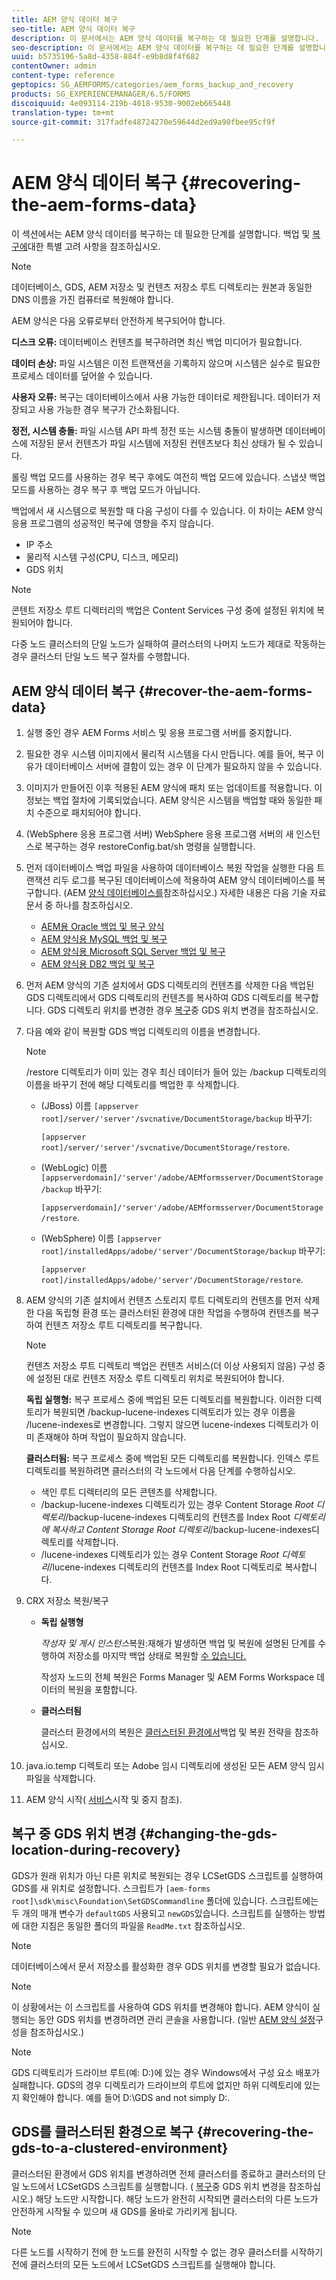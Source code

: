 ```yaml
---
title: AEM 양식 데이터 복구
seo-title: AEM 양식 데이터 복구
description: 이 문서에서는 AEM 양식 데이터를 복구하는 데 필요한 단계를 설명합니다.
seo-description: 이 문서에서는 AEM 양식 데이터를 복구하는 데 필요한 단계를 설명합니다.
uuid: b5735196-5a8d-4358-884f-e9b8d8f4f682
contentOwner: admin
content-type: reference
geptopics: SG_AEMFORMS/categories/aem_forms_backup_and_recovery
products: SG_EXPERIENCEMANAGER/6.5/FORMS
discoiquuid: 4e093114-219b-4018-9530-9002eb665448
translation-type: tm+mt
source-git-commit: 317fadfe48724270e59644d2ed9a90fbee95cf9f

---
```



# AEM 양식 데이터 복구 {#recovering-the-aem-forms-data}

이 섹션에서는 AEM 양식 데이터를 복구하는 데 필요한 단계를 설명합니다. 백업 및 [복구에](/help/forms/using/admin-help/backup-recovery-strategy-aem-forms.md#special-considerations-for-backup-and-recovery)대한 특별 고려 사항을 참조하십시오.

>[!NOTE]
>
>데이터베이스, GDS, AEM 저장소 및 컨텐츠 저장소 루트 디렉토리는 원본과 동일한 DNS 이름을 가진 컴퓨터로 복원해야 합니다.

AEM 양식은 다음 오류로부터 안전하게 복구되어야 합니다.

**디스크 오류:** 데이터베이스 컨텐츠를 복구하려면 최신 백업 미디어가 필요합니다.

**데이터 손상:** 파일 시스템은 이전 트랜잭션을 기록하지 않으며 시스템은 실수로 필요한 프로세스 데이터를 덮어쓸 수 있습니다.

**사용자 오류:** 복구는 데이터베이스에서 사용 가능한 데이터로 제한됩니다. 데이터가 저장되고 사용 가능한 경우 복구가 간소화됩니다.

**정전, 시스템 충돌:** 파일 시스템 API 파섹 정전 또는 시스템 충돌이 발생하면 데이터베이스에 저장된 문서 컨텐츠가 파일 시스템에 저장된 컨텐츠보다 최신 상태가 될 수 있습니다.

롤링 백업 모드를 사용하는 경우 복구 후에도 여전히 백업 모드에 있습니다. 스냅샷 백업 모드를 사용하는 경우 복구 후 백업 모드가 아닙니다.

백업에서 새 시스템으로 복원할 때 다음 구성이 다를 수 있습니다. 이 차이는 AEM 양식 응용 프로그램의 성공적인 복구에 영향을 주지 않습니다.

* IP 주소
* 물리적 시스템 구성(CPU, 디스크, 메모리)
* GDS 위치

>[!NOTE]
>
>콘텐트 저장소 루트 디렉터리의 백업은 Content Services 구성 중에 설정된 위치에 복원되어야 합니다.

다중 노드 클러스터의 단일 노드가 실패하여 클러스터의 나머지 노드가 제대로 작동하는 경우 클러스터 단일 노드 복구 절차를 수행합니다.

## AEM 양식 데이터 복구 {#recover-the-aem-forms-data}

1. 실행 중인 경우 AEM Forms 서비스 및 응용 프로그램 서버를 중지합니다.
1. 필요한 경우 시스템 이미지에서 물리적 시스템을 다시 만듭니다. 예를 들어, 복구 이유가 데이터베이스 서버에 결함이 있는 경우 이 단계가 필요하지 않을 수 있습니다.
1. 이미지가 만들어진 이후 적용된 AEM 양식에 패치 또는 업데이트를 적용합니다. 이 정보는 백업 절차에 기록되었습니다. AEM 양식은 시스템을 백업할 때와 동일한 패치 수준으로 패치되어야 합니다.
1. (WebSphere 응용 프로그램 서버) WebSphere 응용 프로그램 서버의 새 인스턴스로 복구하는 경우 restoreConfig.bat/sh 명령을 실행합니다.
1. 먼저 데이터베이스 백업 파일을 사용하여 데이터베이스 복원 작업을 실행한 다음 트랜잭션 리두 로그를 복구된 데이터베이스에 적용하여 AEM 양식 데이터베이스를 복구합니다. (AEM [양식 데이터베이스를](/help/forms/using/admin-help/files-back-recover.md#aem-forms-database)참조하십시오.) 자세한 내용은 다음 기술 자료 문서 중 하나를 참조하십시오.

   * [AEM용 Oracle 백업 및 복구 양식](https://www.adobe.com/go/kb403624)
   * [AEM 양식용 MySQL 백업 및 복구](https://www.adobe.com/go/kb403625)
   * [AEM 양식용 Microsoft SQL Server 백업 및 복구](https://www.adobe.com/go/kb403623)
   * [AEM 양식용 DB2 백업 및 복구](https://www.adobe.com/go/kb403626)

1. 먼저 AEM 양식의 기존 설치에서 GDS 디렉토리의 컨텐츠를 삭제한 다음 백업된 GDS 디렉토리에서 GDS 디렉토리의 컨텐츠를 복사하여 GDS 디렉토리를 복구합니다. GDS 디렉토리 위치를 변경한 경우 [복구](recovering-aem-forms-data.md#changing-the-gds-location-during-recovery)중 GDS 위치 변경을 참조하십시오.
1. 다음 예와 같이 복원할 GDS 백업 디렉토리의 이름을 변경합니다.

   >[!NOTE]
   >
   >/restore 디렉토리가 이미 있는 경우 최신 데이터가 들어 있는 /backup 디렉토리의 이름을 바꾸기 전에 해당 디렉토리를 백업한 후 삭제합니다.

   * (JBoss) 이름 `[appserver root]/server/'server'/svcnative/DocumentStorage/backup` 바꾸기:

      `[appserver root]/server/'server'/svcnative/DocumentStorage/restore`.

   * (WebLogic) 이름 `[appserverdomain]/'server'/adobe/AEMformsserver/DocumentStorage/backup` 바꾸기:

      `[appserverdomain]/'server'/adobe/AEMformsserver/DocumentStorage/restore`.

   * (WebSphere) 이름 `[appserver root]/installedApps/adobe/'server'/DocumentStorage/backup` 바꾸기:

      `[appserver root]/installedApps/adobe/'server'/DocumentStorage/restore`.

1. AEM 양식의 기존 설치에서 컨텐츠 스토리지 루트 디렉토리의 컨텐츠를 먼저 삭제한 다음 독립형 환경 또는 클러스터된 환경에 대한 작업을 수행하여 컨텐츠를 복구하여 컨텐츠 저장소 루트 디렉토리를 복구합니다.

   >[!NOTE]
   >
   >컨텐츠 저장소 루트 디렉토리 백업은 컨텐츠 서비스(더 이상 사용되지 않음) 구성 중에 설정된 대로 컨텐츠 저장소 루트 디렉토리 위치로 복원되어야 합니다.

   **독립 실행형:** 복구 프로세스 중에 백업된 모든 디렉토리를 복원합니다. 이러한 디렉토리가 복원되면 /backup-lucene-indexes 디렉토리가 있는 경우 이름을 /lucene-indexes로 변경합니다. 그렇지 않으면 lucene-indexes 디렉토리가 이미 존재해야 하며 작업이 필요하지 않습니다.

   **클러스터됨:** 복구 프로세스 중에 백업된 모든 디렉토리를 복원합니다. 인덱스 루트 디렉토리를 복원하려면 클러스터의 각 노드에서 다음 단계를 수행하십시오.

   * 색인 루트 디렉터리의 모든 콘텐츠를 삭제합니다.
   * /backup-lucene-indexes 디렉토리가 있는 경우 Content Storage *Root 디렉토리*/backup-lucene-indexes 디렉토리의 컨텐츠를 Index Root *디렉토리에 복사하고 Content Storage Root 디렉토리*/backup-lucene-indexes디렉토리를 삭제합니다.
   * /lucene-indexes 디렉토리가 있는 경우 Content Storage *Root 디렉토리*/lucene-indexes 디렉토리의 컨텐츠를 Index Root 디렉토리로 복사합니다.

1. CRX 저장소 복원/복구

   * **독립 실행형**

      *작성자 및 게시 인스턴스*&#x200B;복원:재해가 발생하면 백업 및 복원에 설명된 단계를 수행하여 저장소를 마지막 백업 상태로 복원할 [수 있습니다.](https://docs.adobe.com/docs/en/crx/current/administering/backup_and_restore.html)

      작성자 노드의 전체 복원은 Forms Manager 및 AEM Forms Workspace 데이터의 복원을 포함합니다.

   * **클러스터됨**

      클러스터 환경에서의 복원은 [클러스터된 환경에서](/help/forms/using/admin-help/strategy-backup-restore-clustered-environment.md#strategy-for-backup-and-restore-in-a-clustered-environment)백업 및 복원 전략을 참조하십시오.

1. java.io.temp 디렉토리 또는 Adobe 임시 디렉토리에 생성된 모든 AEM 양식 임시 파일을 삭제합니다.
1. AEM 양식 시작( [서비스](/help/forms/using/admin-help/starting-stopping-services.md#starting-and-stopping-services)시작 및 중지 참조)<!-- BROKEN LINK and the application server(s) (see [Maintaining the Application Server](/help/forms/using/admin-help/topics/maintaining-the-application-server.md))-->.

## 복구 중 GDS 위치 변경 {#changing-the-gds-location-during-recovery}

GDS가 원래 위치가 아닌 다른 위치로 복원되는 경우 LCSetGDS 스크립트를 실행하여 GDS를 새 위치로 설정합니다. 스크립트가 `[aem-forms root]\sdk\misc\Foundation\SetGDSCommandline` 폴더에 있습니다. 스크립트에는 두 개의 매개 변수가 `defaultGDS` 사용되고 `newGDS`있습니다. 스크립트를 실행하는 방법에 대한 지침은 동일한 폴더의 파일을 `ReadMe.txt` 참조하십시오.

>[!NOTE]
>
>데이터베이스에서 문서 저장소를 활성화한 경우 GDS 위치를 변경할 필요가 없습니다.

>[!NOTE]
>
>이 상황에서는 이 스크립트를 사용하여 GDS 위치를 변경해야 합니다. AEM 양식이 실행되는 동안 GDS 위치를 변경하려면 관리 콘솔을 사용합니다. (일반 [AEM 양식 설정](/help/forms/using/admin-help/configure-general-aem-forms-settings.md#configure-general-aem-forms-settings)구성을 참조하십시오.)

>[!NOTE]
>
>GDS 디렉토리가 드라이브 루트(예: D:\)에 있는 경우 Windows에서 구성 요소 배포가 실패합니다. GDS의 경우 디렉토리가 드라이브의 루트에 없지만 하위 디렉토리에 있는지 확인해야 합니다. 예를 들어 D:\GDS and not simply D:\.

## GDS를 클러스터된 환경으로 복구 {#recovering-the-gds-to-a-clustered-environment}

클러스터된 환경에서 GDS 위치를 변경하려면 전체 클러스터를 종료하고 클러스터의 단일 노드에서 LCSetGDS 스크립트를 실행합니다. ( [복구](recovering-aem-forms-data.md#changing-the-gds-location-during-recovery)중 GDS 위치 변경을 참조하십시오.) 해당 노드만 시작합니다. 해당 노드가 완전히 시작되면 클러스터의 다른 노드가 안전하게 시작될 수 있으며 새 GDS를 올바로 가리키게 됩니다.

>[!NOTE]
>
>다른 노드를 시작하기 전에 한 노드를 완전히 시작할 수 없는 경우 클러스터를 시작하기 전에 클러스터의 모든 노드에서 LCSetGDS 스크립트를 실행해야 합니다.

